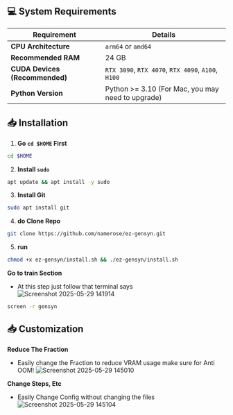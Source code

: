 ## 💻 System Requirements

| Requirement                         | Details                                                     |
|-------------------------------------|-------------------------------------------------------------|
| **CPU Architecture**                | `arm64` or `amd64`                                          |
| **Recommended RAM**                 | 24 GB                                                       |
| **CUDA Devices (Recommended)**      | `RTX 3090`, `RTX 4070`, `RTX 4090`, `A100`, `H100`          |
| **Python Version**                  | Python >= 3.10 (For Mac, you may need to upgrade)           |


## 📥 Installation

1. **Go `cd $HOME` First**
```bash
cd $HOME
```
2. **Install `sudo`**
```bash
apt update && apt install -y sudo
```
3. **Install Git**
```bash
sudo apt install git
```
4. **do Clone Repo**  
```bash
git clone https://github.com/namerose/ez-gensyn.git
```
5. **run**
```bash
chmod +x ez-gensyn/install.sh && ./ez-gensyn/install.sh
```

**Go to train Section**
- At this step just follow that terminal says
![Screenshot 2025-05-29 141914](https://github.com/user-attachments/assets/54897c76-994e-4475-921e-3c44edea50df)
```bash
screen -r gensyn
```

## 📥 Customization

**Reduce The Fraction**
- Easily change the Fraction to reduce VRAM usage make sure for Anti OOM!
![Screenshot 2025-05-29 145010](https://github.com/user-attachments/assets/2dedfd86-6df6-4508-9963-d3a9f49d06ad)

**Change Steps, Etc**
- Easily Change Config without changing the files
![Screenshot 2025-05-29 145104](https://github.com/user-attachments/assets/06f0fcd2-a310-432b-bf04-df0aa683d780)
